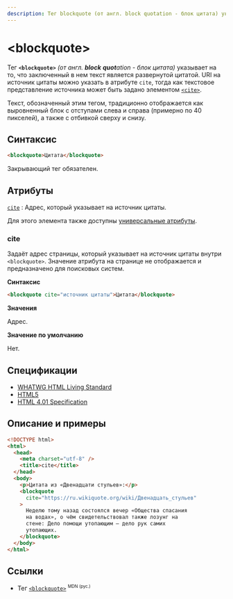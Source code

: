 ```yaml
---
description: Тег blockquote (от англ. block quotation - блок цитата) указывает на то, что заключенный в нем текст является развернутой цитатой
---
```


# &lt;blockquote&gt;

Тег **`<blockquote>`** _(от англ. **block** **quot**ation - блок цитата)_ указывает на то, что заключенный в нем текст является развернутой цитатой. URI на источник цитаты можно указать в атрибуте `cite`, тогда как текстовое представление источника может быть задано элементом [`<cite>`](/html/cite/).

Текст, обозначенный этим тегом, традиционно отображается как выровненный блок с отступами слева и справа (примерно по 40 пикселей), а также с отбивкой сверху и снизу.

## Синтаксис

```html
<blockquote>Цитата</blockquote>
```

Закрывающий тег обязателен.

## Атрибуты

[`cite`](#cite)
: Адрес, который указывает на источник цитаты.

Для этого элемента также доступны [универсальные атрибуты](uni-attr.md).

### cite

Задаёт адрес страницы, который указывает на источник цитаты внутри `<blockquote>`. Значение атрибута на странице не отображается и предназначено для поисковых систем.

**Синтаксис**

```html
<blockquote cite="источник цитаты">Цитата</blockquote>
```

**Значения**

Адрес.

**Значение по умолчанию**

Нет.

## Спецификации

- [WHATWG HTML Living Standard](https://html.spec.whatwg.org/multipage/semantics.html#the-blockquote-element)
- [HTML5](http://www.w3.org/TR/html5/grouping-content.html#the-blockquote-element)
- [HTML 4.01 Specification](http://www.w3.org/TR/html401/struct/text.html#h-9.2.2)

## Описание и примеры

```html
<!DOCTYPE html>
<html>
  <head>
    <meta charset="utf-8" />
    <title>cite</title>
  </head>
  <body>
    <p>Цитата из «Двенадцати стульев»:</p>
    <blockquote
      cite="https://ru.wikiquote.org/wiki/Двенадцать_стульев"
    >
      Неделю тому назад состоялся вечер «Общества спасания
      на водах», о чём свидетельствовал также лозунг на
      стене: Дело помощи утопающим — дело рук самих
      утопающих.
    </blockquote>
  </body>
</html>
```

## Ссылки

- Тег [`<blockquote>`](https://developer.mozilla.org/ru/docs/Web/HTML/Element/blockquote) <sup><small>MDN (рус.)</small></sup>
